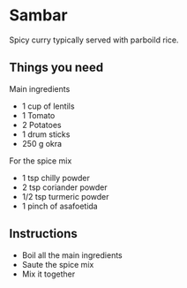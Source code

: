 # Sambar

Spicy curry typically served with parboild rice.

## Things you need

Main ingredients
- 1 cup of lentils
- 1 Tomato
- 2 Potatoes
- 1 drum sticks
- 250 g okra

For the spice mix
- 1 tsp chilly powder
- 2 tsp coriander powder
- 1/2 tsp turmeric powder
- 1 pinch of asafoetida

## Instructions

- Boil all the main ingredients
- Saute the spice mix
- Mix it together
